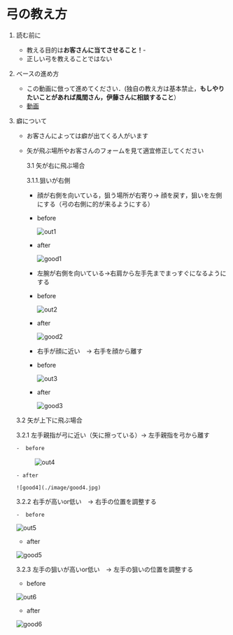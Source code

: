 # 弓の教え方

1. 読む前に
   - 教える目的は**お客さんに当てさせること！**-
   - 正しい弓を教えることではない
  
2. ベースの進め方
   - この動画に倣って進めてください．(独自の教え方は基本禁止，**もしやりたいことがあれば風間さん，伊藤さんに相談すること**）
   - [動画](https://www.youtube.com/watch?v=O_VURbUun8o&t=48s)
  
3. 癖について

   - お客さんによっては癖が出てくる人がいます
     
   - 矢が飛ぶ場所やお客さんのフォームを見て適宜修正してください
  
     3.1 矢が右に飛ぶ場合
     
       3.1.1.狙いが右側
     
       - 顔が右側を向いている，狙う場所が右寄り→ 顔を戻す，狙いを左側にする（弓の右側に的が来るようにする）
  
       -  before
     
          ![out1](./image/bad1.jpg)
  
       - after
    
         ![good1](./image/good1.jpg)
         
       - 左腕が右側を向いている→右肩から左手先までまっすぐになるようにする

        -  before
     
           ![out2](./image/bad2.jpg)
  
       - after
    
          ![good2](./image/good2.jpg)

       - 右手が顔に近い　→ 右手を顔から離す
    
       - before
    
          ![out3](./image/bad3.jpg)         
    
       - after
    
          ![good3](./image/good3.jpg)

   3.2 矢が上下に飛ぶ場合
   
      3.2.1 左手親指が弓に近い（矢に擦っている）→ 左手親指を弓から離す
   
       -  before
     
   　　　![out4](./image/bad4.jpg)

       - after

       ![good4](./image/good4.jpg)
   
      3.2.2 右手が高いor低い　→ 右手の位置を調整する
   
       -  before
   
      ![out5](./image/bad5.jpg)
   
      - after
   
      ![good5](./image/good5.jpg)

      3.2.3 左手の狙いが高いor低い　→ 左手の狙いの位置を調整する
   
      -  before
   
      ![out6](./image/bad6.jpg)
   
      - after

      ![good6](./image/good6.jpg)

   

         
     
     
     
